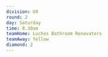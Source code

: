 ```yaml
---
division: U9
round: 2
day: Saturday
time: 8.30am
teamHome: Luchos Bathroom Renovators
teamAway: Yellow
diamond: 2
---
```

